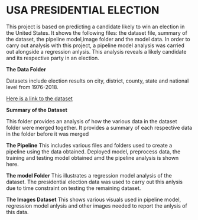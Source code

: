 # USA PRESIDENTIAL ELECTION

This project is based on predicting a candidate likely to win an election in the United States. 
It shows the following files: the dataset file, summary of the dataset, the pipeline model,image folder and the model data. In order to carry out analysis with this project, a pipeline model analysis was carried out alongside a regression anlysis. This analysis reveals a likely candidate and its respective party in an election. 

**The Data Folder** 

Datasets include election results on city, district, county, state and national level from 1976-2018. 

[Here is a link to the dataset](https://www.kaggle.com/tunguz/us-elections-dataset)


**Summary of the Dataset**

This folder provides an analysis of how the various data in the dataset folder were merged together. It provides a summary of each respective data in the folder before it was merged

**The Pipeline**
This includes various files and folders used to create a pipeline using the data obtained. 
Deployed model, preprocess data, the training and testing model obtained amd the pipeline analysis is shown here.

**The model Folder**
This illustrates a regression model analysis of the dataset. 
The presidential election data was used to carry out this anlysis due to time constraint on testing the remaining dataset.

**The Images Dataset**
This shows various visuals used in pipeline model, regression model anlysis and other images needed to report the anlysis of this data. 
